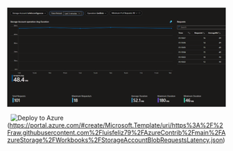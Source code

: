 ![Screenshot](StorageAccountBlobRequestsLatency.png)

&nbsp;
![Deploy to Azure](https://aka.ms/deploytoazurebutton)(https://portal.azure.com/#create/Microsoft.Template/uri/https%3A%2F%2Fraw.githubusercontent.com%2Fluisfeliz79%2FAzureContrib%2Fmain%2FAzureStorage%2FWorkbooks%2FStorageAccountBlobRequestsLatency.json)
